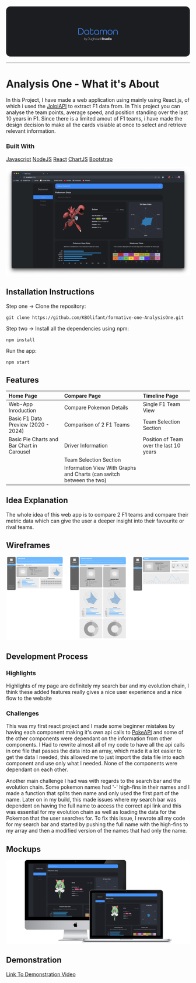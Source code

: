 ![Datamon Header Image](https://github.com/JugheadStudio/Github-assets/blob/main/Datamon/Github-header-blue.png)

- - - -

# Analysis One - What it's About

In this Project, I have made a web application using mainly using React.js, of which i used the [JolpiAPI](https://api.jolpi.ca/ergast/) to extract F1 data from. In This project you can
analyse the team points, average speed, and position standing over the last 10 years in F1. Since there is a limited amout of F1 teams, i have made the design decision to make all
the cards visiable at once to select and retrieve relevant information.

### Built With
[Javascript](https://www.javascript.com/)
[NodeJS](https://nodejs.org/en)
[React](https://react.dev/)
[ChartJS](https://www.chartjs.org/)
[Bootstrap](https://getbootstrap.com/)

![Datamon Screenshot](https://github.com/JugheadStudio/Github-assets/blob/main/Datamon/datamon-screenshot.png)

## Installation Instructions

Step one -> Clone the repository:
```
git clone https://github.com/KBOlifant/formative-one-AnalysisOne.git
```

Step two -> Install all the dependencies using npm:
```
npm install 
```

Run the app:
```
npm start
```

## Features

| Home Page | Compare Page | Timeline Page |
| :--- | :--- | :--- |
| Web-App Inroduction | Compare Pokemon Details | Single F1 Team View |
| Basic F1 Data Preview (2020 - 2024) | Comparison of 2 F1 Teams | Team Selection Section |
| Basic Pie Charts and Bar Chart in Carousel | Driver Information | Position of Team over the last 10 years |
|  | Team Selection Section |  |
|  | Information View With Graphs and Charts (can switch between the two) |  |

## Idea Explanation

The whole idea of this web app is to compare 2 F1 teams and compare their metric data which can give the user a deeper insight into their favourite or rival teams.

## Wireframes

![Wireframe](https://github.com/JugheadStudio/Github-assets/blob/main/Datamon/wireframes.png)

## Development Process

### Highlights
Highlights of my page are definitely my search bar and my evolution chain, I think these added features really gives a nice user experience and a nice flow to the website

### Challenges
This was my first react project and I made some beginner mistakes by having each component making it's own api calls to [PokeAPI](https://pokeapi.co/) and some of the other components were dependant on the information from other components. I Had to rewrite almost all of my code to have all the api calls in one file that passes the data into an array, which made it a lot easier to get the data I needed, this allowed me to just import the data file into each component and use only what I needed. None of the components were dependant on each other.

Another main challenge I had was with regards to the search bar and the evolution chain. Some pokemon names had '-' high-fins in their names and I made a function that splits then name and only used the first part of the name. Later on in my build, this made issues where my search bar was dependent on having the full name to access the correct api link and this was essential for my evolution chain as well as loading the data for the Pokemon that the user searches for. To fix this issue, I rewrote all my code for my search bar and started by pushing the full name with the high-fins to my array and then a modified version of the names that had only the name.

## Mockups

![Javascript](https://github.com/JugheadStudio/Github-assets/blob/main/Datamon/devices.png)

## Demonstration
[Link To Demonstration Video](https://drive.google.com/file/d/1I742FZpZOqmFGzcIrO6VR4KwbS5fdRv7/view?usp=sharing)